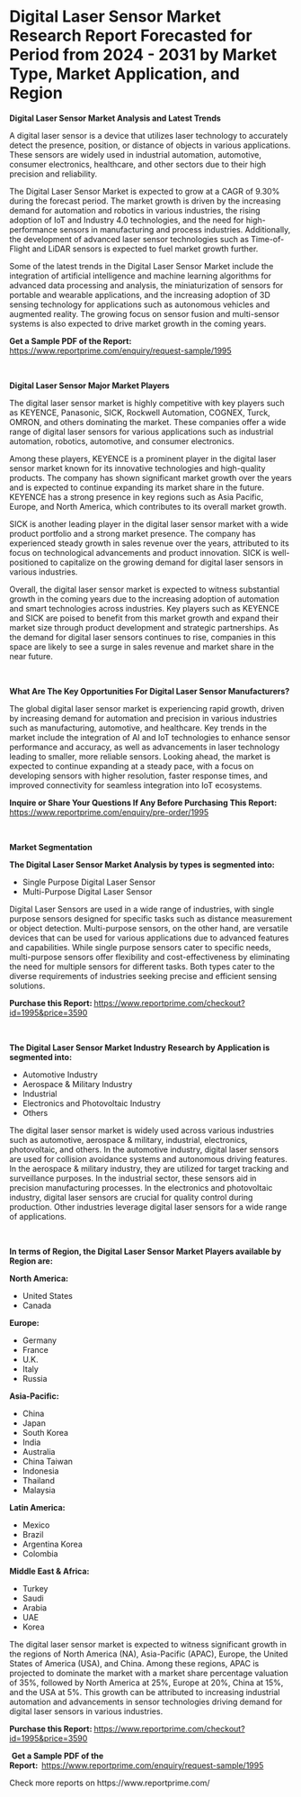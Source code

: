 <p><h1>Digital Laser Sensor Market Research Report Forecasted for Period from 2024 -  2031 by Market Type, Market Application, and Region</h1></p><p><strong>Digital Laser Sensor Market Analysis and Latest Trends</strong></p>
<p><p>A digital laser sensor is a device that utilizes laser technology to accurately detect the presence, position, or distance of objects in various applications. These sensors are widely used in industrial automation, automotive, consumer electronics, healthcare, and other sectors due to their high precision and reliability.</p><p>The Digital Laser Sensor Market is expected to grow at a CAGR of 9.30% during the forecast period. The market growth is driven by the increasing demand for automation and robotics in various industries, the rising adoption of IoT and Industry 4.0 technologies, and the need for high-performance sensors in manufacturing and process industries. Additionally, the development of advanced laser sensor technologies such as Time-of-Flight and LiDAR sensors is expected to fuel market growth further.</p><p>Some of the latest trends in the Digital Laser Sensor Market include the integration of artificial intelligence and machine learning algorithms for advanced data processing and analysis, the miniaturization of sensors for portable and wearable applications, and the increasing adoption of 3D sensing technology for applications such as autonomous vehicles and augmented reality. The growing focus on sensor fusion and multi-sensor systems is also expected to drive market growth in the coming years.</p></p>
<p><strong>Get a Sample PDF of the Report:&nbsp;</strong> <a href="https://www.reportprime.com/enquiry/request-sample/1995">https://www.reportprime.com/enquiry/request-sample/1995</a></p>
<p>&nbsp;</p>
<p><strong>Digital Laser Sensor Major Market Players</strong></p>
<p><p>The digital laser sensor market is highly competitive with key players such as KEYENCE, Panasonic, SICK, Rockwell Automation, COGNEX, Turck, OMRON, and others dominating the market. These companies offer a wide range of digital laser sensors for various applications such as industrial automation, robotics, automotive, and consumer electronics.</p><p>Among these players, KEYENCE is a prominent player in the digital laser sensor market known for its innovative technologies and high-quality products. The company has shown significant market growth over the years and is expected to continue expanding its market share in the future. KEYENCE has a strong presence in key regions such as Asia Pacific, Europe, and North America, which contributes to its overall market growth.</p><p>SICK is another leading player in the digital laser sensor market with a wide product portfolio and a strong market presence. The company has experienced steady growth in sales revenue over the years, attributed to its focus on technological advancements and product innovation. SICK is well-positioned to capitalize on the growing demand for digital laser sensors in various industries.</p><p>Overall, the digital laser sensor market is expected to witness substantial growth in the coming years due to the increasing adoption of automation and smart technologies across industries. Key players such as KEYENCE and SICK are poised to benefit from this market growth and expand their market size through product development and strategic partnerships. As the demand for digital laser sensors continues to rise, companies in this space are likely to see a surge in sales revenue and market share in the near future.</p></p>
<p>&nbsp;</p>
<p><strong>What Are The Key Opportunities For Digital Laser Sensor Manufacturers?</strong></p>
<p><p>The global digital laser sensor market is experiencing rapid growth, driven by increasing demand for automation and precision in various industries such as manufacturing, automotive, and healthcare. Key trends in the market include the integration of AI and IoT technologies to enhance sensor performance and accuracy, as well as advancements in laser technology leading to smaller, more reliable sensors. Looking ahead, the market is expected to continue expanding at a steady pace, with a focus on developing sensors with higher resolution, faster response times, and improved connectivity for seamless integration into IoT ecosystems.</p></p>
<p><strong>Inquire or Share Your Questions If Any Before Purchasing This Report:</strong> <a href="https://www.reportprime.com/enquiry/pre-order/1995">https://www.reportprime.com/enquiry/pre-order/1995</a></p>
<p>&nbsp;</p>
<p><strong>Market Segmentation</strong></p>
<p><strong>The Digital Laser Sensor Market Analysis by types is segmented into:</strong></p>
<p><ul><li>Single Purpose Digital Laser Sensor</li><li>Multi-Purpose Digital Laser Sensor</li></ul></p>
<p><p>Digital Laser Sensors are used in a wide range of industries, with single purpose sensors designed for specific tasks such as distance measurement or object detection. Multi-purpose sensors, on the other hand, are versatile devices that can be used for various applications due to advanced features and capabilities. While single purpose sensors cater to specific needs, multi-purpose sensors offer flexibility and cost-effectiveness by eliminating the need for multiple sensors for different tasks. Both types cater to the diverse requirements of industries seeking precise and efficient sensing solutions.</p></p>
<p><strong>Purchase this Report:&nbsp;</strong><a href="https://www.reportprime.com/checkout?id=1995&price=3590">https://www.reportprime.com/checkout?id=1995&price=3590</a></p>
<p>&nbsp;</p>
<p><strong>The Digital Laser Sensor Market Industry Research by Application is segmented into:</strong></p>
<p><ul><li>Automotive Industry</li><li>Aerospace & Military Industry</li><li>Industrial</li><li>Electronics and Photovoltaic Industry</li><li>Others</li></ul></p>
<p><p>The digital laser sensor market is widely used across various industries such as automotive, aerospace & military, industrial, electronics, photovoltaic, and others. In the automotive industry, digital laser sensors are used for collision avoidance systems and autonomous driving features. In the aerospace & military industry, they are utilized for target tracking and surveillance purposes. In the industrial sector, these sensors aid in precision manufacturing processes. In the electronics and photovoltaic industry, digital laser sensors are crucial for quality control during production. Other industries leverage digital laser sensors for a wide range of applications.</p></p>
<p>&nbsp;</p>
<p><strong>In terms of Region, the Digital Laser Sensor Market Players available by Region are:</strong></p>
<p>
    <p> <strong> North America: </strong>
        <ul>
            <li>United States</li>
            <li>Canada</li>
        </ul>
        </p> 
    <p> <strong> Europe: </strong>
        <ul>
            <li>Germany</li>
            <li>France</li>
            <li>U.K.</li>
            <li>Italy</li>
            <li>Russia</li>
        </ul>
        </p> 
    <p> <strong> Asia-Pacific: </strong>
        <ul>
            <li>China</li>
            <li>Japan</li>
            <li>South Korea</li>
            <li>India</li>
            <li>Australia</li>
            <li>China Taiwan</li>
            <li>Indonesia</li>
            <li>Thailand</li>
            <li>Malaysia</li>
        </ul>
        </p> 
    <p> <strong> Latin America: </strong>
        <ul>
            <li>Mexico</li>
            <li>Brazil</li>
            <li>Argentina Korea</li>
            <li>Colombia</li>
        </ul>
        </p> 
    <p> <strong> Middle East & Africa: </strong>
        <ul>
            <li>Turkey</li>
            <li>Saudi</li>
            <li>Arabia</li>
            <li>UAE</li>
            <li>Korea</li>
        </ul>
    </p>
    </p>
<p><p>The digital laser sensor market is expected to witness significant growth in the regions of North America (NA), Asia-Pacific (APAC), Europe, the United States of America (USA), and China. Among these regions, APAC is projected to dominate the market with a market share percentage valuation of 35%, followed by North America at 25%, Europe at 20%, China at 15%, and the USA at 5%. This growth can be attributed to increasing industrial automation and advancements in sensor technologies driving demand for digital laser sensors in various industries.</p></p>
<p><strong>Purchase this Report: </strong><a href="https://www.reportprime.com/checkout?id=1995&price=3590">https://www.reportprime.com/checkout?id=1995&price=3590</a></p>
<p>&nbsp;<strong>Get a Sample PDF of the Report:&nbsp;&nbsp;</strong><a href="https://www.reportprime.com/enquiry/request-sample/1995">https://www.reportprime.com/enquiry/request-sample/1995</a></p>
<p><strong></strong></p>
<p>Check more reports on https://www.reportprime.com/</p>